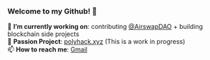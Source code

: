 ### Welcome to my Github! 👋<br>
🔭 **I’m currently working on**: contributing [@AirswapDAO](https://github.com/airswap) + building blockchain side projects<br>
🌱 **Passion Project**: [polyhack.xyz](https://polyhack.xyz) (This is a work in progress)<br>
📫 **How to reach me**: [Gmail](mailto:coltraneyan@gmail.com?subject=[GitHub])<br>
